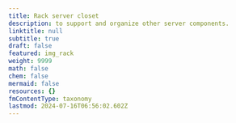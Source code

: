 ```yaml
---
title: Rack server closet
description: to support and organize other server components.
linktitle: null
subtitle: true
draft: false
featured: img_rack
weight: 9999
math: false
chem: false
mermaid: false
resources: {}
fmContentType: taxonomy
lastmod: 2024-07-16T06:56:02.602Z
---
```


